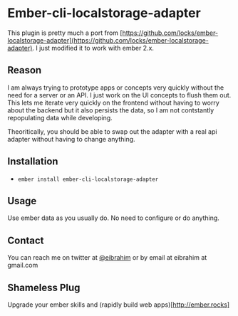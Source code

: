 # Ember-cli-localstorage-adapter

This plugin is pretty much a port from [https://github.com/locks/ember-localstorage-adapter](https://github.com/locks/ember-localstorage-adapter). I just modified it to work with ember 2.x.

## Reason
I am always trying to prototype apps or concepts very quickly without the need for a server or an API.  I just work on the UI concepts to flush them out.  This lets me iterate very quickly on the frontend without having to worry about the backend but it also persists the data, so I am not contstantly repopulating data while developing.

Theoritically, you should be able to swap out the adapter with a real api adapter without having to change anything.

## Installation

* `ember install ember-cli-localstorage-adapter`

## Usage
Use ember data as you usually do.  No need to configure or do anything.

## Contact
You can reach  me on twitter at [@eibrahim](http://twitter.com/eibrahim) or by email at eibrahim at gmail.com

## Shameless Plug
Upgrade your ember skills and (rapidly build web apps)[http://ember.rocks]
